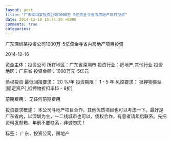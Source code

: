```yaml
---
layout: post
title: "广东深圳某投资公司1000万-5亿资金寻省内房地产项目投资"
date: 2014-12-18 15:44:29 +0800
comments: true
categories: 
---
```

广东深圳某投资公司1000万-5亿资金寻省内房地产项目投资



2014-12-16

资金主体：投资公司
所在地区：广东省深圳市
投资行业：房地产,其他行业
投资地区：广东省
投资金额：1000万元-5亿元

债权投资
最低回报要求：
                            20 %/年
                                                                                投资期限：
                            1 - 5 年
                                                                                                                                        风控要求：
                            抵押物类型[固定资产],抵押物折扣率[5 - 8折]

前期费用：
无任何前期费用

投资要求概述：
本公司寻地产项目合作，其他优质项目也可以考虑一下。最好是广东省内，以深圳为主，一二线城市也可以，债权合作，有意者请年后联系。先把资料发邮箱，年前不要联系，非诚勿扰！

标签：
广东，投资公司，房地产


